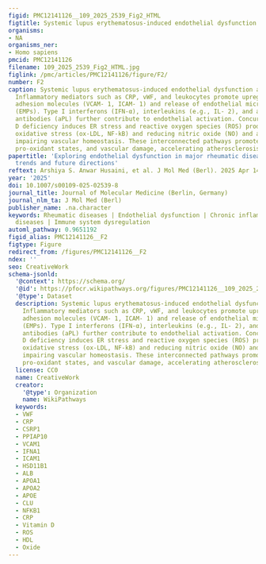 ```yaml
---
figid: PMC12141126__109_2025_2539_Fig2_HTML
figtitle: Systemic lupus erythematosus-induced endothelial dysfunction and atherosclerosis
organisms:
- NA
organisms_ner:
- Homo sapiens
pmcid: PMC12141126
filename: 109_2025_2539_Fig2_HTML.jpg
figlink: /pmc/articles/PMC12141126/figure/F2/
number: F2
caption: Systemic lupus erythematosus-induced endothelial dysfunction and atherosclerosis.
  Inflammatory mediators such as CRP, vWF, and leukocytes promote upregulation of
  adhesion molecules (VCAM- 1, ICAM- 1) and release of endothelial microparticles
  (EMPs). Type I interferons (IFN-α), interleukins (e.g., IL- 2), and antiphospholipid
  antibodies (aPL) further contribute to endothelial activation. Concurrently, vitamin
  D deficiency induces ER stress and reactive oxygen species (ROS) production, increasing
  oxidative stress (ox-LDL, NF-kB) and reducing nitric oxide (NO) and apoM, thereby
  impairing vascular homeostasis. These interconnected pathways promote inflammation,
  pro-oxidant states, and vascular damage, accelerating atherosclerosis in SLE
papertitle: 'Exploring endothelial dysfunction in major rheumatic diseases: current
  trends and future directions'
reftext: Arshiya S. Anwar Husaini, et al. J Mol Med (Berl). 2025 Apr 14;103(6).
year: '2025'
doi: 10.1007/s00109-025-02539-8
journal_title: Journal of Molecular Medicine (Berlin, Germany)
journal_nlm_ta: J Mol Med (Berl)
publisher_name: .na.character
keywords: Rheumatic diseases | Endothelial dysfunction | Chronic inflammation | Cardiovascular
  diseases | Immune system dysregulation
automl_pathway: 0.9651192
figid_alias: PMC12141126__F2
figtype: Figure
redirect_from: /figures/PMC12141126__F2
ndex: ''
seo: CreativeWork
schema-jsonld:
  '@context': https://schema.org/
  '@id': https://pfocr.wikipathways.org/figures/PMC12141126__109_2025_2539_Fig2_HTML.html
  '@type': Dataset
  description: Systemic lupus erythematosus-induced endothelial dysfunction and atherosclerosis.
    Inflammatory mediators such as CRP, vWF, and leukocytes promote upregulation of
    adhesion molecules (VCAM- 1, ICAM- 1) and release of endothelial microparticles
    (EMPs). Type I interferons (IFN-α), interleukins (e.g., IL- 2), and antiphospholipid
    antibodies (aPL) further contribute to endothelial activation. Concurrently, vitamin
    D deficiency induces ER stress and reactive oxygen species (ROS) production, increasing
    oxidative stress (ox-LDL, NF-kB) and reducing nitric oxide (NO) and apoM, thereby
    impairing vascular homeostasis. These interconnected pathways promote inflammation,
    pro-oxidant states, and vascular damage, accelerating atherosclerosis in SLE
  license: CC0
  name: CreativeWork
  creator:
    '@type': Organization
    name: WikiPathways
  keywords:
  - VWF
  - CRP
  - CSRP1
  - PPIAP10
  - VCAM1
  - IFNA1
  - ICAM1
  - HSD11B1
  - ALB
  - APOA1
  - APOA2
  - APOE
  - CLU
  - NFKB1
  - CRP
  - Vitamin D
  - ROS
  - HDL
  - Oxide
---
```

